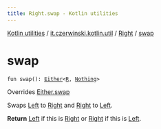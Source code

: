 ```yaml
---
title: Right.swap - Kotlin utilities
---
```


[Kotlin utilities](../../index.html) / [it.czerwinski.kotlin.util](../index.html) / [Right](index.html) / [swap](./swap.html)

# swap

`fun swap(): `[`Either`](../-either/index.html)`<`[`R`](index.html#R)`, `[`Nothing`](https://kotlinlang.org/api/latest/jvm/stdlib/kotlin/-nothing/index.html)`>`

Overrides [Either.swap](../-either/swap.html)

Swaps [Left](../-left/index.html) to [Right](index.html) and [Right](index.html) to [Left](../-left/index.html).

**Return**
[Left](../-left/index.html) if this is [Right](index.html) or [Right](index.html) if this is [Left](../-left/index.html).

